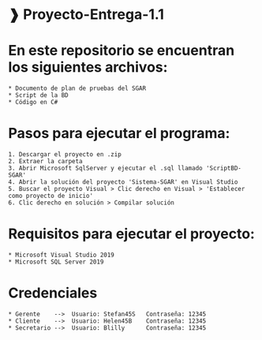 # ❱ Proyecto-Entrega-1.1





# En este repositorio se encuentran los siguientes archivos:
```
* Documento de plan de pruebas del SGAR
* Script de la BD
* Código en C# 
```

# Pasos para ejecutar el programa:
```
1. Descargar el proyecto en .zip
2. Extraer la carpeta
3. Abrir Microsoft SqlServer y ejecutar el .sql llamado 'ScriptBD-SGAR'
4. Abrir la solución del proyecto 'Sistema-SGAR' en Visual Studio
5. Buscar el proyecto Visual > Clic derecho en Visual > 'Establecer como proyecto de inicio'
6. Clic derecho en solución > Compilar solución
```

# Requisitos para ejecutar el proyecto:
```
* Microsoft Visual Studio 2019
* Microsoft SQL Server 2019
```

# Credenciales
```
* Gerente    -->  Usuario: Stefan45S   Contraseña: 12345
* Cliente    -->  Usuario: Helen45B    Contraseña: 12345
* Secretario -->  Usuario: Blilly      Contraseña: 12345
```
